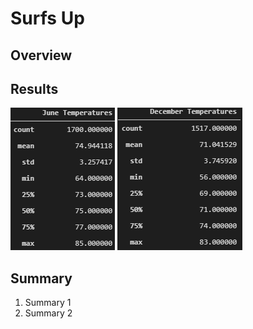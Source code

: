 # Surfs Up
## Overview

## Results
![](june_temp.png)
![](dec_temp.png)
## Summary
  1. Summary 1
  2. Summary 2
